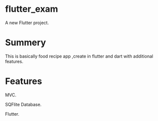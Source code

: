 # flutter_exam

A new Flutter project.

# Summery 

This is basically food recipe app ,create in flutter and dart with additional features.


# Features

MVC. 

SQFlite Database.

Flutter. 
